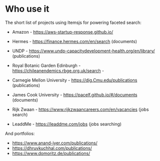# Who use it

The short list of projects using Itemsjs for powering faceted search:

- Amazon - https://aws-startup-response.github.io/

- Hermes - https://finance.hermes.com/en/search (documents)

- UNDP - https://www.undp-capacitydevelopment-health.org/en/library/ (publications)

- Royal Botanic Garden Edinburgh - https://chileanendemics.rbge.org.uk/search - 

- Carnegie Mellon University - https://dig.Cmu.edu/publications (publications)

- James Cook University - https://pacelf.github.io/#/documents (documents)

- Rijk Zwaan - https://www.rijkzwaancareers.com/en/vacancies (jobs search)

- LeaddMe - https://leaddme.com/jobs (jobs searching)

And portfolios:

- https://www.anand-iyer.com/publications/
- https://dhruvkuchhal.com/publications/
- https://www.domoritz.de/publications/
